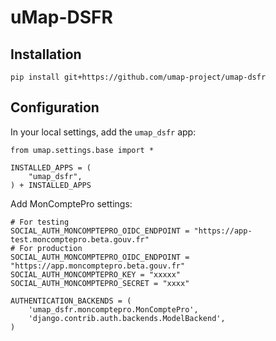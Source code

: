 # uMap-DSFR

## Installation

    pip install git+https://github.com/umap-project/umap-dsfr


## Configuration

In your local settings, add the `umap_dsfr` app:

    from umap.settings.base import *

    INSTALLED_APPS = (
        "umap_dsfr",
    ) + INSTALLED_APPS


Add MonComptePro settings:

    # For testing
    SOCIAL_AUTH_MONCOMPTEPRO_OIDC_ENDPOINT = "https://app-test.moncomptepro.beta.gouv.fr"
    # For production
    SOCIAL_AUTH_MONCOMPTEPRO_OIDC_ENDPOINT = "https://app.moncomptepro.beta.gouv.fr"
    SOCIAL_AUTH_MONCOMPTEPRO_KEY = "xxxxx"
    SOCIAL_AUTH_MONCOMPTEPRO_SECRET = "xxxx"

    AUTHENTICATION_BACKENDS = (
        'umap_dsfr.moncomptepro.MonComptePro',
        'django.contrib.auth.backends.ModelBackend',
    )
